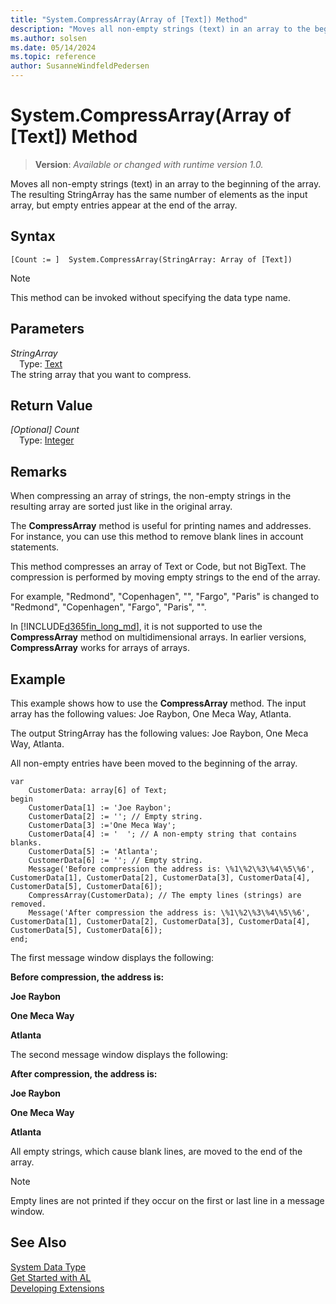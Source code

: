 ```yaml
---
title: "System.CompressArray(Array of [Text]) Method"
description: "Moves all non-empty strings (text) in an array to the beginning of the array."
ms.author: solsen
ms.date: 05/14/2024
ms.topic: reference
author: SusanneWindfeldPedersen
---
```

[//]: # (START>DO_NOT_EDIT)
[//]: # (IMPORTANT:Do not edit any of the content between here and the END>DO_NOT_EDIT.)
[//]: # (Any modifications should be made in the .xml files in the ModernDev repo.)
# System.CompressArray(Array of [Text]) Method
> **Version**: _Available or changed with runtime version 1.0._

Moves all non-empty strings (text) in an array to the beginning of the array. The resulting StringArray has the same number of elements as the input array, but empty entries appear at the end of the array.


## Syntax
```AL
[Count := ]  System.CompressArray(StringArray: Array of [Text])
```
> [!NOTE]
> This method can be invoked without specifying the data type name.
## Parameters
*StringArray*  
&emsp;Type: [Text](../text/text-data-type.md)  
The string array that you want to compress.  


## Return Value
*[Optional] Count*  
&emsp;Type: [Integer](../integer/integer-data-type.md)  



[//]: # (IMPORTANT: END>DO_NOT_EDIT)

## Remarks

When compressing an array of strings, the non-empty strings in the resulting array are sorted just like in the original array.  
  
The **CompressArray** method is useful for printing names and addresses. For instance, you can use this method to remove blank lines in account statements.  
  
This method compresses an array of Text or Code, but not BigText. The compression is performed by moving empty strings to the end of the array.  
  
For example, "Redmond", "Copenhagen", "", "Fargo", "Paris" is changed to "Redmond", "Copenhagen", "Fargo", "Paris", "".  
  
In [!INCLUDE[d365fin_long_md](../../includes/d365fin_long_md.md)], it is not supported to use the **CompressArray** method on multidimensional arrays. In earlier versions, **CompressArray** works for arrays of arrays.  
  
## Example

This example shows how to use the **CompressArray** method. The input array has the following values: Joe Raybon, One Meca Way, Atlanta.   

The output StringArray has the following values: Joe Raybon, One Meca Way, Atlanta.  
  
All non-empty entries have been moved to the beginning of the array.  
 
```al
var
    CustomerData: array[6] of Text;
begin
    CustomerData[1] := 'Joe Raybon';  
    CustomerData[2] := ''; // Empty string.  
    CustomerData[3] :='One Meca Way';  
    CustomerData[4] := '  '; // A non-empty string that contains blanks.  
    CustomerData[5] := 'Atlanta';  
    CustomerData[6] := ''; // Empty string.  
    Message('Before compression the address is: \%1\%2\%3\%4\%5\%6', CustomerData[1], CustomerData[2], CustomerData[3], CustomerData[4], CustomerData[5], CustomerData[6]);  
    CompressArray(CustomerData); // The empty lines (strings) are removed.  
    Message('After compression the address is: \%1\%2\%3\%4\%5\%6', CustomerData[1], CustomerData[2], CustomerData[3], CustomerData[4], CustomerData[5], CustomerData[6]);  
end;
```  
  
 The first message window displays the following:  
  
 **Before compression, the address is:**  
  
 **Joe Raybon**  
  
 **One Meca Way**  
  
 **Atlanta**  
  
 The second message window displays the following:  
  
 **After compression, the address is:**  
  
 **Joe Raybon**  
  
 **One Meca Way**  
  
 **Atlanta**  
  
 All empty strings, which cause blank lines, are moved to the end of the array.  
  
> [!NOTE]  
> Empty lines are not printed if they occur on the first or last line in a message window.  

## See Also

[System Data Type](system-data-type.md)  
[Get Started with AL](../../devenv-get-started.md)  
[Developing Extensions](../../devenv-dev-overview.md)